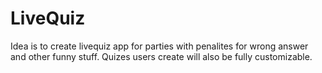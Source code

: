 # LiveQuiz

Idea is to create livequiz app for parties with penalites for wrong answer and other funny stuff. Quizes users create will also be fully customizable. 